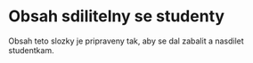 Obsah sdilitelny se studenty
============================

Obsah teto slozky je pripraveny tak, aby se dal zabalit a nasdilet studentkam.
